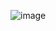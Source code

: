 ![image](https://user-images.githubusercontent.com/96706849/167144736-e75955b0-8f04-43bf-9de4-aa1bb4092563.png)

